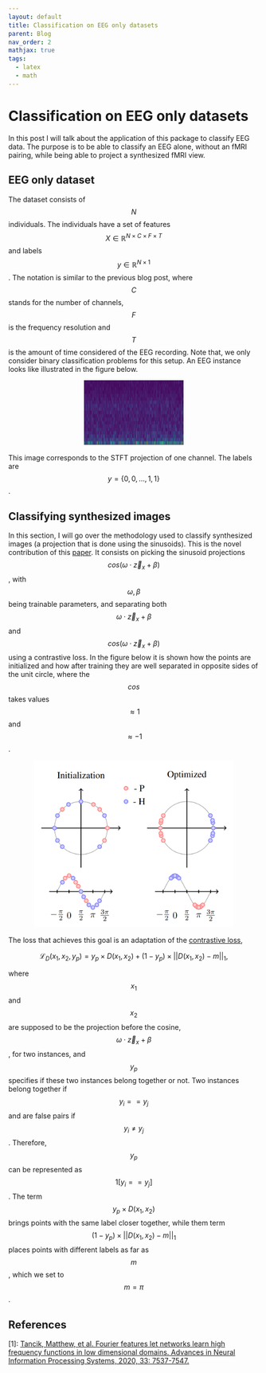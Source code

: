 ```yaml
---
layout: default
title: Classification on EEG only datasets
parent: Blog
nav_order: 2
mathjax: true
tags: 
  - latex
  - math
---
```



# Classification on EEG only datasets

In this post I will talk about the application of this package to classify EEG data. The purpose is to be able to classify an EEG alone, without an fMRI pairing, while being able to project a synthesized fMRI view.

## EEG only dataset

The dataset consists of $$N$$ individuals. The individuals have a set of features $$X \in \mathbb{R}^{N \times C\times F\times T}$$ and labels $$y \in \mathbb{R}^{N \times 1}$$. The notation is similar to the previous blog post, where $$C$$ stands for the number of channels, $$F$$ is the frequency resolution and $$T$$ is the amount of time considered of the EEG recording. Note that, we only consider binary classification problems for this setup. An EEG instance looks like illustrated in the figure below.

<p align="center">
	<img src="./figures/eeg_stft.png" width="200"/>
</p>

This image corresponds to the STFT projection of one channel. The labels are $$y = \{0, 0, \dots, 1, 1\}$$.

## Classifying synthesized images

In this section, I will go over the methodology used to classify synthesized images (a projection that is done using the sinusoids). This is the novel contribution of this [paper](https://en.wikipedia.org/wiki/HTTP_404). It consists on picking the sinusoid projections $$cos(\omega \cdot \vec{z}_x + \beta)$$, with $$\omega,\beta$$ being trainable parameters, and separating both $$\omega \cdot \vec{z}_x + \beta$$ and $$cos(\omega \cdot \vec{z}_x + \beta)$$ using a contrastive loss. In the figure below it is shown how the points are initialized and how after training they are well separated in opposite sides of the unit circle, where the $$cos$$ takes values $$\approx 1$$ and $$\approx -1$$.

<p align="center">
	<img src="./figures/contrastive_optimization.png" width="400"/>
</p>

The loss that achieves this goal is an adaptation of the [contrastive loss](),

$$\mathcal{L}_D(x_1, x_2, y_p) = y_p \times D(x_1, x_2) + (1-y_p) \times ||D(x_1,x_2)-m||_1,$$

where $$x_1$$ and $$x_2$$ are supposed to be the projection before the cosine, $$\omega \cdot \vec{z}_x + \beta$$, for two instances, and $$y_p$$ specifies if these two instances belong together or not. Two instances belong together if $$y_i == y_j$$ and are false pairs if $$y_i \neq y_j$$. Therefore, $$y_p$$ can be represented as $$1[y_i == y_j]$$. The term $$y_p \times D(x_1, x_2)$$ brings points with the same label closer together, while them term $$(1-y_p) \times ||D(x_1,x_2)-m||_1$$ places points with different labels as far as $$m$$, which we set to $$m=\pi$$.








## References

\[1\]: [Tancik, Matthew, et al. Fourier features let networks learn high frequency functions in low dimensional domains. Advances in Neural Information Processing Systems, 2020, 33: 7537-7547.](https://arxiv.org/abs/2006.10739)